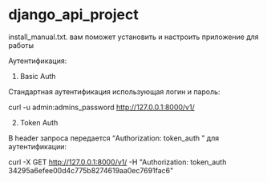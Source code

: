 # django_api_project
install_manual.txt. вам поможет установить и настроить приложение для работы

Аутентификация:
1)	Basic Auth

  Стандартная аутентификация использующая логин и пароль:
  
  curl -u admin:admins_password http://127.0.0.1:8000/v1/

2)	Token Auth

  В header запроса передается  “Authorization: token_auth <token>” для аутентификации:
  
  curl -X GET http://127.0.0.1:8000/v1/ -H "Authorization: token_auth 34295a6efee00d4c775b8274619aa0ec7691fac6"
